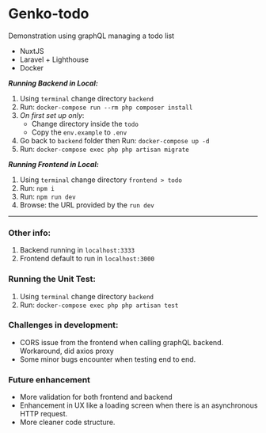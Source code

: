 # Genko-todo
Demonstration using graphQL managing a todo list
 - NuxtJS
 - Laravel + Lighthouse
 - Docker

***Running Backend in Local:***
1. Using `terminal` change directory `backend`
2. Run: `docker-compose run --rm php composer install`
3. *On first set up only*: 
    - Change directory inside the `todo` 
    - Copy the `env.example` to `.env`
4. Go back to `backend` folder then Run: `docker-compose up -d`
5. Run: `docker-compose exec php php artisan migrate`


***Running Frontend in Local:***
1. Using `terminal` change directory `frontend > todo`
2. Run: `npm i`
3. Run: `npm run dev`
4. Browse: the URL provided by the `run dev`


---
### **Other info:**
1. Backend running in `localhost:3333`
2. Frontend default to run in `localhost:3000`
   
### **Running the Unit Test:**
1. Using `terminal` change directory `backend`
2. Run: `docker-compose exec php php artisan test`

### **Challenges in development:**
 - CORS issue from the frontend when calling graphQL backend. Workaround, did axios proxy 
 - Some minor bugs encounter when testing end to end.

### **Future enhancement**
 - More validation for both frontend and backend
 - Enhancement in UX like a loading screen when there is an asynchronous HTTP request.
 - More cleaner code structure.

